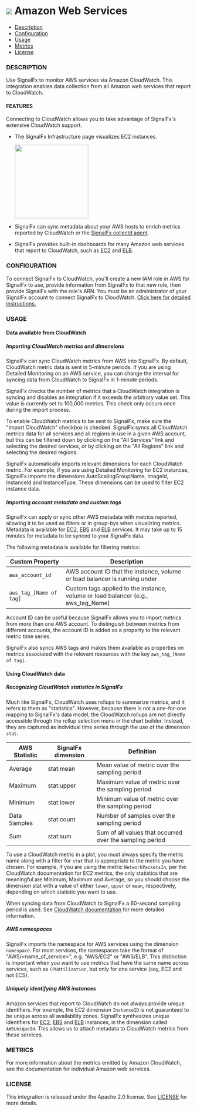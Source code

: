 # ![](./img/integration_aws.png) Amazon Web Services

- [Description](#description)
- [Configuration](#configuration)
- [Usage](#usage)
- [Metrics](#metrics)
- [License](#license)

### DESCRIPTION

Use SignalFx to monitor AWS services via Amazon CloudWatch. This integration enables data collection from all Amazon web services that report to CloudWatch.

#### FEATURES

Connecting to CloudWatch allows you to take advantage of SignalFx's extensive CloudWatch support.

- The SignalFx Infrastructure page visualizes EC2 instances.

  [<img src='./img/hosts_aws.png' width=200px>](./img/hosts_aws.png)
- SignalFx can sync metadata about your AWS hosts to enrich metrics reported by CloudWatch or the [SignalFx collectd agent](https://github.com/signalfx/integrations/tree/master/collectd)[](sfx_link:sfxcollectd).
- SignalFx provides built-in dashboards for many Amazon web services that report to CloudWatch, such as [EC2](https://github.com/signalfx/integrations/tree/master/aws-ec2)[](sfx_link:aws-ec2) and [ELB](https://github.com/signalfx/integrations/tree/master/aws-elb)[](sfx_link:aws-elb).



### CONFIGURATION

To connect SignalFx to CloudWatch, you'll create a new IAM role in AWS for SignalFx to use, provide information from SignalFx to that new role, then provide SignalFx with the role's ARN. You must be an administrator of your SignalFx account to connect SignalFx to CloudWatch. <a target="_blank" href=
"https://docs.signalfx.com/en/latest/integrations/amazon-web-services.html#connect-to-aws-cloudwatch">Click here for detailed instructions.</a>

### USAGE

#### Data available from CloudWatch

##### Importing CloudWatch metrics and dimensions

SignalFx can sync CloudWatch metrics from AWS into SignalFx. By default, CloudWatch metric data is sent in 5-minute periods. If you are using Detailed Monitoring on an AWS service, you can change the interval for syncing data from CloudWatch to SignalFx in 1-minute periods.

SignalFx checks the number of metrics that a CloudWatch integration is syncing and disables an integration if it exceeds the arbitrary value set. This value is currently set to 100,000 metrics. This check only occurs once during the import process. 

To enable CloudWatch metrics to be sent to SignalFx, make sure the "Import CloudWatch" checkbox is checked. SignalFx syncs all CloudWatch metrics data for all services and all regions in use in a given AWS account, but this can be filtered down by clicking on the "All Services" link and selecting the desired services, or by clicking on the "All Regions" link and selecting the desired regions.

SignalFx automatically imports relevant dimensions for each CloudWatch metric. For example, if you are using Detailed Monitoring for EC2 instances, SignalFx imports the dimensions AutoScalingGroupName, ImageId, InstanceId and InstanceType. These dimensions can be used to filter EC2 instance data.

##### Importing account metadata and custom tags

SignalFx can apply or sync other AWS metadata with metrics reported, allowing it to be used as filters or in group-bys when visualizing metrics. Metadata is available for [EC2](https://github.com/signalfx/integrations/tree/master/aws-ec2)[](sfx_link:aws-ec2), [EBS](https://github.com/signalfx/integrations/tree/master/aws-ebs)[](sfx_link:aws-ebs) and [ELB](https://github.com/signalfx/integrations/tree/master/aws-elb)[](sfx_link:aws-elb) services. It may take up to 15 minutes for metadata to be synced to your SignalFx data.

The following metadata is available for filtering metrics:

| Custom Property	| Description |
|-----------------|-------------|
| `aws_account_id` | AWS account ID that the instance, volume or load balancer is running under |
| `aws_tag_[Name of tag]` | Custom tags applied to the instance, volume or load balancer (e.g., aws\_tag\_Name)|

Account ID can be useful because SignalFx allows you to import metrics from more than one AWS account. To distinguish between metrics from different accounts, the account ID is added as a property to the relevant metric time series.

SignalFx also syncs AWS tags and makes them available as properties on metrics associated with the relevant resources with the key `aws_tag_[Name of tag]`.

#### Using CloudWatch data

##### Recognizing CloudWatch statistics in SignalFx

Much like SignalFx, CloudWatch uses rollups to summarize metrics, and it refers to them as "statistics". However, because there is not a one-for-one mapping to SignalFx's data model, the CloudWatch rollups are not directly accessible through the rollup selection menu in the chart builder. Instead, they are captured as individual time series through the use of the dimension `stat`.

| AWS Statistic	| SignalFx dimension |	Definition |
|---------------|--------------------|-------------|
| Average	| stat:mean	| Mean value of metric over the sampling period |
| Maximum	| stat:upper	| Maximum value of metric over the sampling period |
| Minimum	| stat:lower	| Minimum value of metric over the sampling period |
| Data Samples	| stat:count	| Number of samples over the sampling period |
| Sum	| stat:sum	| Sum of all values that occurred over the sampling period |

To use a CloudWatch metric in a plot, you must always specify the metric name along with a filter for `stat` that is appropriate to the metric you have chosen. For example, if you are using the metric `NetworkPacketsIn`, per the CloudWatch documentation for EC2 metrics, the only statistics that are meaningful are Minimum, Maximum and Average, so you should choose the dimension stat with a value of either `lower`, `upper` or `mean`, respectively, depending on which statistic you want to use.

When syncing data from CloudWatch to SignalFx a 60-second sampling period is used. See <a target="_blank" href="http://docs.aws.amazon.com/AmazonCloudWatch/latest/DeveloperGuide/CW_Support_For_AWS.html">CloudWatch documentation</a> for more detailed information.

##### AWS namespaces

SignalFx imports the namespace for AWS services using the dimension `namespace`. For most services, the namespaces take the format of "AWS/<name_of_service>", e.g. "AWS/EC2" or "AWS/ELB". This distinction is important when you want to use metrics that have the same name across services, such as `CPUUtilization`, but only for one service (say, EC2 and not ECS).

##### Uniquely identifying AWS instances

Amazon services that report to CloudWatch do not always provide unique identifiers. For example, the EC2 dimension `InstanceID` is not guaranteed to be unique across all availability zones. SignalFx synthesizes unique identifiers for [EC2](https://github.com/signalfx/integrations/tree/master/aws-ec2)[](sfx_link:aws-ec2), [EBS](https://github.com/signalfx/integrations/tree/master/aws-ebs)[](sfx_link:aws-ebs) and [ELB](https://github.com/signalfx/integrations/tree/master/aws-elb)[](sfx_link:aws-elb) instances, in the dimension called `AWSUniqueId`. This allows us to attach metadata to CloudWatch metrics from these services.

### METRICS

For more information about the metrics emitted by Amazon CloudWatch, see the documentation for individual Amazon web services.

### LICENSE

This integration is released under the Apache 2.0 license. See [LICENSE](./LICENSE) for more details.
